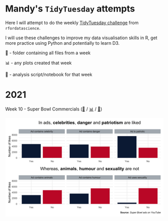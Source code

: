 # Mandy's `TidyTuesday` attempts

Here I will attempt to do the weekly [TidyTuesday challenge](https://github.com/rfordatascience/tidytuesday) from `rfordatascience`.

I will use these challenges to improve my data visualisation skills in R, get more practice using Python and potentially to learn D3.

📁 - folder containing all files from a week

📊 - any plots created that week

📃 - analysis script/notebook for that week 

# 2021
Week 10 - Super Bowl Commercials ([📁](2021_wk10) / [📊](2021_wk10/plots/) / [📃](2021_wk10/superbowl_ads.Rmd))

![](2021_wk10/plots/ad_content.png)